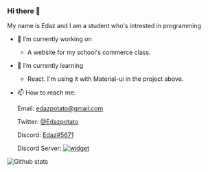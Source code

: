 ### Hi there 👋

My name is Edaz and I am a student who's intrested in programming

- 🔭 I’m currently working on
  * A website for my school's commerce class.

- 🌱 I’m currently learning
  * React. I'm using it with Material-ui in the project above.
  
- 📫 How to reach me:

  Email: edazpotato@gmail.com
  
  Twitter: [@Edazpotato](https://twitter.com/edazpotato)
  
  Discord: [Edaz#5671](https://discord.com/users/569414372959584256)
  
  Discord Server: [![widget](https://inv.wtf/widget/edaz)](https://inv.wtf/edaz)
  
![Github stats](https://github-readme-stats.vercel.app/api?username=Edazpotato&theme=blueberry&count_private=true&hide_border=true&line_height=25&show_icons=true)
<!--
**edazpotato/edazpotato** is a ✨ _special_ ✨ repository because its `README.md` (this file) appears on your GitHub profile.

Here are some ideas to get you started:

- 🔭 I’m currently working on ...
- 🌱 I’m currently learning ...
- 👯 I’m looking to collaborate on ...
- 🤔 I’m looking for help with ...
- 💬 Ask me about ...
- 📫 How to reach me: ...
- 😄 Pronouns: ...
- ⚡ Fun fact: ...
-->
